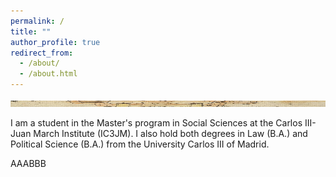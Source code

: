 ```yaml
---
permalink: /
title: ""
author_profile: true
redirect_from: 
  - /about/
  - /about.html
---
```


<img src="/images/1200px-Klee-angelus-novus.png" width="630" height="10">

I am a student in the Master's program in Social Sciences at the Carlos III-Juan March Institute (IC3JM). I also hold both degrees in Law (B.A.) and Political Science (B.A.) from the University Carlos III of Madrid.

AAABBB
